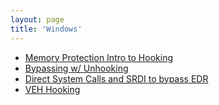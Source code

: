 ```yaml
---
layout: page
title: 'Windows'
---
```


- [Memory Protection Intro to Hooking](https://medium.com/@fsx30/bypass-edrs-memory-protection-introduction-to-hooking-2efb21acffd6)
- [Bypassing w/ Unhooking](https://ired.team/offensive-security/defense-evasion/bypassing-cylance-and-other-avs-edrs-by-unhooking-windows-apis)
- [Direct System Calls and SRDI to bypass EDR](https://outflank.nl/blog/2019/06/19/red-team-tactics-combining-direct-system-calls-and-srdi-to-bypass-av-edr/)
- [VEH Hooking](https://medium.com/@fsx30/vectored-exception-handling-hooking-via-forced-exception-f888754549c6)
